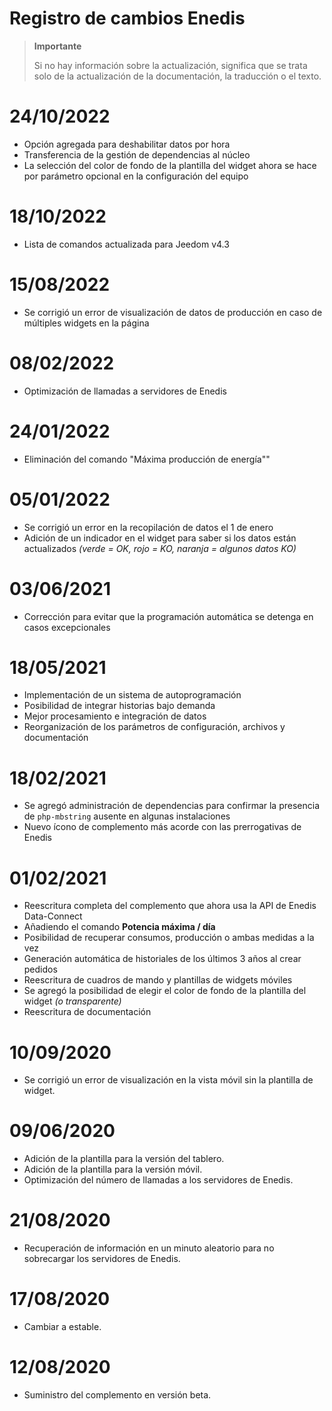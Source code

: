 # Registro de cambios Enedis

>**Importante**
>
>Si no hay información sobre la actualización, significa que se trata solo de la actualización de la documentación, la traducción o el texto.

# 24/10/2022

- Opción agregada para deshabilitar datos por hora
- Transferencia de la gestión de dependencias al núcleo
- La selección del color de fondo de la plantilla del widget ahora se hace por parámetro opcional en la configuración del equipo

# 18/10/2022

- Lista de comandos actualizada para Jeedom v4.3

# 15/08/2022

- Se corrigió un error de visualización de datos de producción en caso de múltiples widgets en la página

# 08/02/2022

- Optimización de llamadas a servidores de Enedis

# 24/01/2022

- Eliminación del comando "Máxima producción de energía""

# 05/01/2022

- Se corrigió un error en la recopilación de datos el 1 de enero
- Adición de un indicador en el widget para saber si los datos están actualizados *(verde = OK, rojo = KO, naranja = algunos datos KO)*

# 03/06/2021

- Corrección para evitar que la programación automática se detenga en casos excepcionales

# 18/05/2021

- Implementación de un sistema de autoprogramación
- Posibilidad de integrar historias bajo demanda
- Mejor procesamiento e integración de datos
- Reorganización de los parámetros de configuración, archivos y documentación

# 18/02/2021

- Se agregó administración de dependencias para confirmar la presencia de `php-mbstring` ausente en algunas instalaciones
- Nuevo ícono de complemento más acorde con las prerrogativas de Enedis

# 01/02/2021

- Reescritura completa del complemento que ahora usa la API de Enedis Data-Connect
- Añadiendo el comando **Potencia máxima / día**
- Posibilidad de recuperar consumos, producción o ambas medidas a la vez
- Generación automática de historiales de los últimos 3 años al crear pedidos
- Reescritura de cuadros de mando y plantillas de widgets móviles
- Se agregó la posibilidad de elegir el color de fondo de la plantilla del widget *(o transparente)*
- Reescritura de documentación

# 10/09/2020

- Se corrigió un error de visualización en la vista móvil sin la plantilla de widget.

# 09/06/2020

- Adición de la plantilla para la versión del tablero.
- Adición de la plantilla para la versión móvil.
- Optimización del número de llamadas a los servidores de Enedis.

# 21/08/2020

- Recuperación de información en un minuto aleatorio para no sobrecargar los servidores de Enedis.

# 17/08/2020

- Cambiar a estable.

# 12/08/2020

- Suministro del complemento en versión beta.
